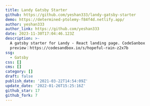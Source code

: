 ```yaml
---
title: Landy Gatsby Starter
github: https://github.com/yeshan333/landy-gatsby-starter
demo: https://determined-ptolemy-f84f4d.netlify.app/
author: yeshan333
author_link: https://github.com/yeshan333
date: 2023-11-30T17:04:46.123Z
description: >-
  A gatsby starter for Landy - React landing page. CodeSanbox
  preview：https://codesandbox.io/s/hopeful-rain-z2x7b
ssg:
  - Gatsby
css: []
cms: []
category: []
draft: false
publish_date: '2021-03-22T14:54:09Z'
update_date: '2022-01-26T15:25:16Z'
github_star: 17
github_fork: 7
---
```

